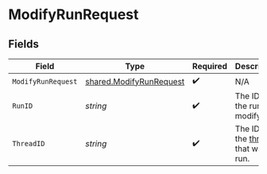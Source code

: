 # ModifyRunRequest


## Fields

| Field                                                                     | Type                                                                      | Required                                                                  | Description                                                               |
| ------------------------------------------------------------------------- | ------------------------------------------------------------------------- | ------------------------------------------------------------------------- | ------------------------------------------------------------------------- |
| `ModifyRunRequest`                                                        | [shared.ModifyRunRequest](../../../pkg/models/shared/modifyrunrequest.md) | :heavy_check_mark:                                                        | N/A                                                                       |
| `RunID`                                                                   | *string*                                                                  | :heavy_check_mark:                                                        | The ID of the run to modify.                                              |
| `ThreadID`                                                                | *string*                                                                  | :heavy_check_mark:                                                        | The ID of the [thread](/docs/api-reference/threads) that was run.         |